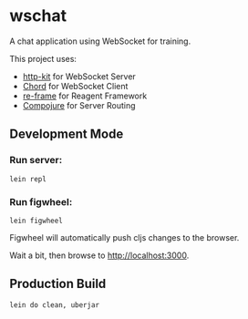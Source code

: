 # wschat

A chat application using WebSocket for training.

This project uses:

- [http-kit](http://www.http-kit.org/) for WebSocket Server
- [Chord](https://github.com/jarohen/chord) for WebSocket Client
- [re-frame](https://github.com/Day8/re-frame) for Reagent Framework
- [Compojure](https://github.com/weavejester/compojure) for Server Routing

## Development Mode

### Run server:

```
lein repl
```

### Run figwheel:

```
lein figwheel
```

Figwheel will automatically push cljs changes to the browser.

Wait a bit, then browse to [http://localhost:3000](http://localhost:3000).

## Production Build

```
lein do clean, uberjar
```
